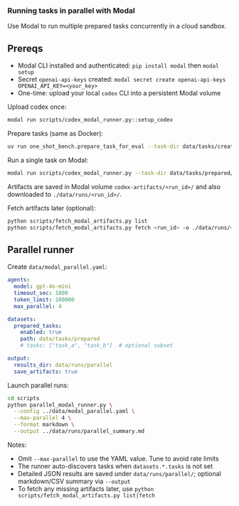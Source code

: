 ### Running tasks in parallel with Modal

Use Modal to run multiple prepared tasks concurrently in a cloud sandbox.

## Prereqs
- Modal CLI installed and authenticated: `pip install modal` then `modal setup`
- Secret `openai-api-keys` created: `modal secret create openai-api-keys OPENAI_API_KEY=<your_key>`
- One-time: upload your local `codex` CLI into a persistent Modal volume

Upload codex once:
```bash
modal run scripts/codex_modal_runner.py::setup_codex
```

Prepare tasks (same as Docker):
```bash
uv run one_shot_bench.prepare_task_for_eval --task-dir data/tasks/created/<task_id_timestamp>
```

Run a single task on Modal:
```bash
modal run scripts/codex_modal_runner.py --task-dir data/tasks/prepared/<task_id> --timeout 1800 --token-limit 100000 --model gpt-4o-mini
```

Artifacts are saved in Modal volume `codex-artifacts/<run_id>/` and also downloaded to `./data/runs/<run_id>/`.

Fetch artifacts later (optional):
```bash
python scripts/fetch_modal_artifacts.py list
python scripts/fetch_modal_artifacts.py fetch <run_id> -o ./data/runs/<run_id>
```

## Parallel runner

Create `data/modal_parallel.yaml`:
```yaml
agents:
  model: gpt-4o-mini
  timeout_sec: 1800
  token_limit: 100000
  max_parallel: 4

datasets:
  prepared_tasks:
    enabled: true
    path: data/tasks/prepared
    # tasks: ["task_a", "task_b"]  # optional subset

output:
  results_dir: data/runs/parallel
  save_artifacts: true
```

Launch parallel runs:
```bash
cd scripts
python parallel_modal_runner.py \
  --config ../data/modal_parallel.yaml \
  --max-parallel 4 \
  --format markdown \
  --output ../data/runs/parallel_summary.md
```

Notes:
- Omit `--max-parallel` to use the YAML value. Tune to avoid rate limits
- The runner auto-discovers tasks when `datasets.*.tasks` is not set
- Detailed JSON results are saved under `data/runs/parallel/`; optional markdown/CSV summary via `--output`
- To fetch any missing artifacts later, use `python scripts/fetch_modal_artifacts.py list|fetch`


